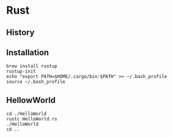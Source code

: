 # Rust

## History

## Installation

```
brew install rustup
rustup-init
echo "export PATH=$HOME/.cargo/bin:$PATH" >> ~/.bash_profile
source ~/.bash_profile
```

## HellowWorld

```
cd ./HelloWorld
rustc HelloWorld.rs
./HelloWorld
cd ..
```
